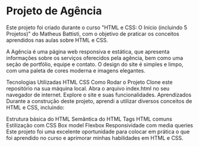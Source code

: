 <h1>Projeto de Agência</h1>
Este projeto foi criado durante o curso "HTML e CSS: O Início (incluindo 5 Projetos)" do Matheus Battisti, com o objetivo de praticar os conceitos aprendidos nas aulas sobre HTML e CSS.

A Agência é uma página web responsiva e estática, que apresenta informações sobre os serviços oferecidos pela agência, bem como uma seção de portfólio, equipe e contato. O design do site é simples e limpo, com uma paleta de cores moderna e imagens elegantes.

Tecnologias Utilizadas
HTML
CSS
Como Rodar o Projeto
Clone este repositório na sua máquina local.
Abra o arquivo index.html no seu navegador de internet.
Explore o site e suas funcionalidades.
Aprendizados
Durante a construção deste projeto, aprendi a utilizar diversos conceitos de HTML e CSS, incluindo:

Estrutura básica do HTML
Semântica do HTML
Tags HTML comuns
Estilização com CSS
Box model
Flexbox
Responsividade com media queries
Este projeto foi uma excelente oportunidade para colocar em prática o que foi aprendido no curso e aprimorar minhas habilidades em HTML e CSS.

